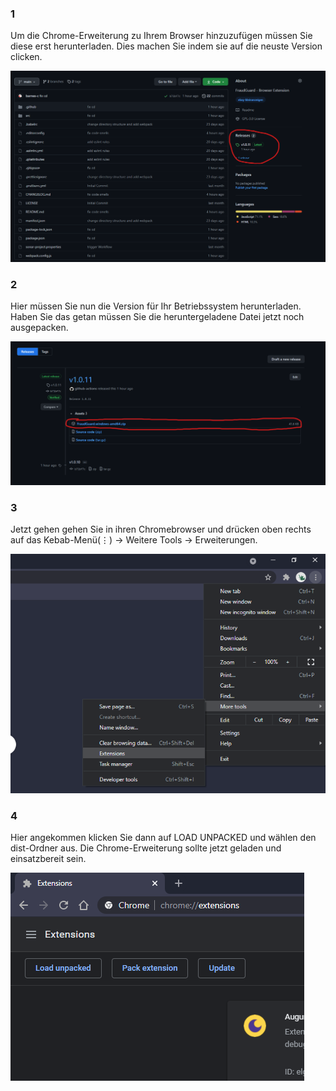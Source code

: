 ### **1**

Um die Chrome-Erweiterung zu Ihrem Browser hinzuzufügen müssen Sie diese erst herunterladen. Dies machen Sie indem sie auf die neuste Version clicken.

![root](./src/assets/images/root.png)

### **2**

Hier müssen Sie nun die Version für Ihr Betriebssystem herunterladen. Haben Sie das getan müssen Sie die heruntergeladene Datei jetzt noch ausgepacken.

![releases](./src/assets/images/releases.png)

### **3**

Jetzt gehen gehen Sie in ihren Chromebrowser und drücken oben rechts auf das Kebab-Menü(⋮) -> Weitere Tools -> Erweiterungen.

![kebab](./src/assets/images/kebab.png)

### **4**

Hier angekommen klicken Sie dann auf LOAD UNPACKED und wählen den dist-Ordner aus. Die Chrome-Erweiterung sollte jetzt geladen und einsatzbereit sein.

![kebab](./src/assets/images/unpack.png)
